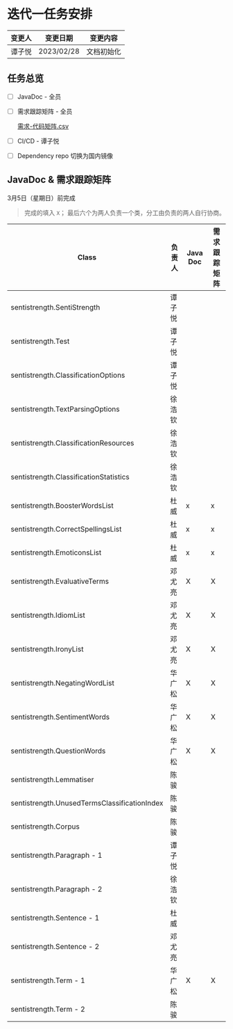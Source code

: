 # 迭代一任务安排

| 变更人 | 变更日期   | 变更内容   |
| :----- | ---------- | ---------- |
| 谭子悦 | 2023/02/28 | 文档初始化 |

## 任务总览

- [ ] JavaDoc - 全员
- [ ] 需求跟踪矩阵 - 全员

  [需求-代码矩阵.csv](./需求-代码矩阵.csv)
- [ ] CI/CD - 谭子悦
- [ ] Dependency repo 切换为国内镜像

## JavaDoc & 需求跟踪矩阵

3月5日（星期日）前完成

> 完成的填入 `X`；
> 最后六个为两人负责一个类，分工由负责的两人自行协商。

| Class                                        | 负责人 | Java Doc | 需求跟踪矩阵 |
| -------------------------------------------- | ------ | -------- | -------- |
| sentistrength.SentiStrength                  | 谭子悦 |          |          |
| sentistrength.Test                           | 谭子悦 |          |          |
| sentistrength.ClassificationOptions          | 谭子悦 |          |          |
| sentistrength.TextParsingOptions             | 徐浩钦 |          |          |
| sentistrength.ClassificationResources        | 徐浩钦 |          |          |
| sentistrength.ClassificationStatistics       | 徐浩钦 |          |          |
| sentistrength.BoosterWordsList               | 杜威   | x | x |
| sentistrength.CorrectSpellingsList           | 杜威   | x | x |
| sentistrength.EmoticonsList                  | 杜威   | x | x |
| sentistrength.EvaluativeTerms                | 邓尤亮 |    X     |    X     |
| sentistrength.IdiomList                      | 邓尤亮 |    X     |    X     |
| sentistrength.IronyList                      | 邓尤亮 |    X     |    X     |
| sentistrength.NegatingWordList               | 华广松 | X | X |
| sentistrength.SentimentWords                 | 华广松 | X | X |
| sentistrength.QuestionWords                  | 华广松 | X | X |
| sentistrength.Lemmatiser                     | 陈骏   |          |          |
| sentistrength.UnusedTermsClassificationIndex | 陈骏   |          |          |
| sentistrength.Corpus                         | 陈骏   |          |          |
| sentistrength.Paragraph - 1                  | 谭子悦 |          |          |
| sentistrength.Paragraph - 2                  | 徐浩钦 |          |          |
| sentistrength.Sentence - 1                   | 杜威   |          |          |
| sentistrength.Sentence - 2                   | 邓尤亮 |          |          |
| sentistrength.Term - 1                       | 华广松 | X | X |
| sentistrength.Term - 2                       | 陈骏   |          |          |
